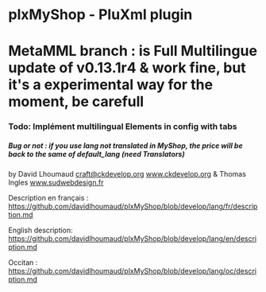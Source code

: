 # plxMyShop - PluXml plugin
# MetaMML branch : is Full Multilingue update of v0.13.1r4 & work fine, but it's a experimental way for the moment, be carefull
### Todo: Implément multilingual Elements in config with tabs
##### Bug or not : if you use lang not translated in MyShop, the price will be back to the same of default_lang (need Translators)

by David Lhoumaud craft@ckdevelop.org www.ckdevelop.org
& Thomas Ingles www.sudwebdesign.fr

Description en français :
https://github.com/davidlhoumaud/plxMyShop/blob/develop/lang/fr/description.md

English description:
https://github.com/davidlhoumaud/plxMyShop/blob/develop/lang/en/description.md

Occitan :
https://github.com/davidlhoumaud/plxMyShop/blob/develop/lang/oc/description.md